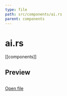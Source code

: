 ```yaml
---
type: file
path: src/components/ai.rs
parent: components
---
```


# ai.rs
[[components]]

## Preview
```rs

```

[Open file](src/components/ai.rs)
